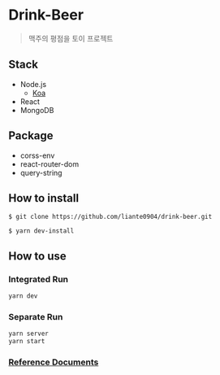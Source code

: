 # Drink-Beer

> 맥주의 평점을 토이 프로젝트

## Stack
- Node.js
  - [Koa](https://koajs.com/)
- React
- MongoDB

## Package
- corss-env
- react-router-dom
- query-string

## How to install
`$ git clone https://github.com/liante0904/drink-beer.git`

`$ yarn dev-install`
## How to use
### Integrated Run
```bash
yarn dev
```
### Separate Run
```bash
yarn server
yarn start
```

### [Reference Documents](https://github.com/liante0904/drink-beer/blob/master/Reference.md)
